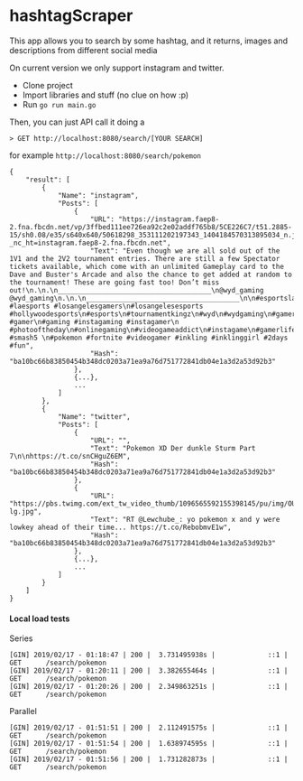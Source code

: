 

# hashtagScraper 


This app allows you to search by some hashtag, and it returns, images and descriptions from different social media

On current version we only support instagram and twitter.

 - Clone project 
 - Import libraries and stuff (no clue on how
   :p) 
 - Run `go run main.go`

Then, you can just API call it doing a

    > GET http://localhost:8080/search/[YOUR SEARCH]

for example `http://localhost:8080/search/pokemon`


    {
	    "result": [
		    {
				"Name": "instagram",
				"Posts": [
					{							
                    	"URL": "https://instagram.faep8-2.fna.fbcdn.net/vp/3ffbed111ee726ea92c2e02addf765b8/5CE226C7/t51.2885-15/sh0.08/e35/s640x640/50618298_353111202197343_1404184570313895034_n.jpg?_nc_ht=instagram.faep8-2.fna.fbcdn.net",
						"Text": "Even though we are all sold out of the 1V1 and the 2V2 tournament entries. There are still a few Spectator tickets available, which come with an unlimited Gameplay card to the Dave and Buster's Arcade and also the chance to get added at random to the tournament! These are going fast too! Don’t miss out!\n.\n.\n______________________________________\n@wyd_gaming @wyd_gaming\n.\n.\n______________________________________\n\n#esportsla #laesports #losangelesgamers\n#losangelesesports #hollywoodesports\n#esports\n#tournamentkingz\n#wyd\n#wydgaming\n#gamersonly #gamer\n#gaming #instagaming #instagamer\n #photooftheday\n#onlinegaming\n#videogameaddict\n#instagame\n#gamerlife\n#smashbros\n#ssb5\n#smashbrosultimate #smash5 \n#pokemon #fortnite #videogamer #inkling #inklinggirl #2days #fun",
						"Hash": "ba10bc66b83850454b348dc0203a71ea9a76d751772841db04e1a3d2a53d92b3"
					},
                    {...},
                    ...
				]
			},
			{
				"Name": "twitter",
				"Posts": [
					{
						"URL": "",
                        "Text": "Pokemon XD Der dunkle Sturm Part 7\n\nhttps://t.co/snCHguZ6EM",
                        "Hash": "ba10bc66b83850454b348dc0203a71ea9a76d751772841db04e1a3d2a53d92b3"
					},
					{
						"URL": "https://pbs.twimg.com/ext_tw_video_thumb/1096565592155398145/pu/img/OUOjHkUf3a2YF-lg.jpg",
						"Text": "RT @Lewchube_: yo pokemon x and y were lowkey ahead of their time... https://t.co/RebobmvE1w",
						"Hash": "ba10bc66b83850454b348dc0203a71ea9a76d751772841db04e1a3d2a53d92b3"
					},
		            {...},
                    ...
				]		
			}
		]
	}




#### Local load tests

Series

	[GIN] 2019/02/17 - 01:18:47 | 200 |  3.731495938s |             ::1 | GET      /search/pokemon
	[GIN] 2019/02/17 - 01:20:11 | 200 |  3.382655464s |             ::1 | GET      /search/pokemon
	[GIN] 2019/02/17 - 01:20:26 | 200 |  2.349863251s |             ::1 | GET      /search/pokemon

Parallel

	[GIN] 2019/02/17 - 01:51:51 | 200 |  2.112491575s |             ::1 | GET      /search/pokemon
	[GIN] 2019/02/17 - 01:51:54 | 200 |  1.638974595s |             ::1 | GET      /search/pokemon
	[GIN] 2019/02/17 - 01:51:56 | 200 |  1.731282873s |             ::1 | GET      /search/pokemon

